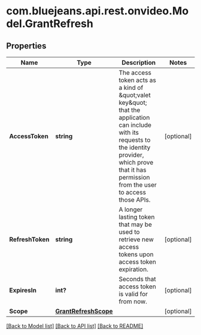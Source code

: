 # com.bluejeans.api.rest.onvideo.Model.GrantRefresh
## Properties

Name | Type | Description | Notes
------------ | ------------- | ------------- | -------------
**AccessToken** | **string** | The access token acts as a kind of \&quot;valet key\&quot; that the application can include with its requests to the identity provider, which prove that it has permission from the user to access those APIs. | [optional] 
**RefreshToken** | **string** | A longer lasting token that may be used to retrieve new access tokens upon access token expiration. | [optional] 
**ExpiresIn** | **int?** | Seconds that access token is valid for from now. | [optional] 
**Scope** | [**GrantRefreshScope**](GrantRefreshScope.md) |  | [optional] 

[[Back to Model list]](../README.md#documentation-for-models) [[Back to API list]](../README.md#documentation-for-api-endpoints) [[Back to README]](../README.md)

